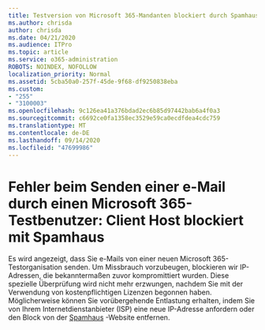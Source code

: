 ```yaml
---
title: Testversion von Microsoft 365-Mandanten blockiert durch Spamhaus
ms.author: chrisda
author: chrisda
ms.date: 04/21/2020
ms.audience: ITPro
ms.topic: article
ms.service: o365-administration
ROBOTS: NOINDEX, NOFOLLOW
localization_priority: Normal
ms.assetid: 5cba50a0-257f-45de-9f68-df9250838eba
ms.custom:
- "255"
- "3100003"
ms.openlocfilehash: 9c126ea41a376bdad2ec6b85d97442bab6a4f0a3
ms.sourcegitcommit: c6692ce0fa1358ec3529e59ca0ecdfdea4cdc759
ms.translationtype: MT
ms.contentlocale: de-DE
ms.lasthandoff: 09/14/2020
ms.locfileid: "47699986"
---
```

# <a name="error-when-a-microsoft-365-trial-user-sends-email-client-host-blocked-using-spamhaus"></a>Fehler beim Senden einer e-Mail durch einen Microsoft 365-Testbenutzer: Client Host blockiert mit Spamhaus

Es wird angezeigt, dass Sie e-Mails von einer neuen Microsoft 365-Testorganisation senden. Um Missbrauch vorzubeugen, blockieren wir IP-Adressen, die bekanntermaßen zuvor kompromittiert wurden. Diese spezielle Überprüfung wird nicht mehr erzwungen, nachdem Sie mit der Verwendung von kostenpflichtigen Lizenzen begonnen haben. Möglicherweise können Sie vorübergehende Entlastung erhalten, indem Sie von Ihrem Internetdienstanbieter (ISP) eine neue IP-Adresse anfordern oder den Block von der [Spamhaus](https://go.microsoft.com/fwlink/p/?linkid=123245) -Website entfernen.
